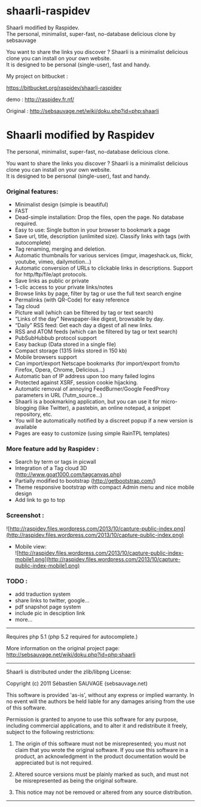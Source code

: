 shaarli-raspidev
================

Shaarli modified by Raspidev.  
The personal, minimalist, super-fast, no-database delicious clone by sebsauvage

You want to share the links you discover ? Shaarli is a minimalist delicious clone you can install on your own website.  
It is designed to be personal (single-user), fast and handy.

My project on bitbucket :

https://bitbucket.org/raspidev/shaarli-raspidev

demo : http://raspidev.fr.nf/

Original : http://sebsauvage.net/wiki/doku.php?id=php:shaarli


# Shaarli modified by Raspidev  
The personal, minimalist, super-fast, no-database delicious clone.  

You want to share the links you discover ? Shaarli is a minimalist delicious clone you can install on your own website.  
It is designed to be personal (single-user), fast and handy.  

### Original features:  
 * Minimalist design (simple is beautiful)  
 * FAST  
 * Dead-simple installation: Drop the files, open the page. No database required.  
 * Easy to use: Single button in your browser to bookmark a page  
 * Save url, title, description (unlimited size). Classify links with tags (with autocomplete)  
 * Tag renaming, merging and deletion.  
 * Automatic thumbnails for various services (imgur, imageshack.us, flickr, youtube, vimeo, dailymotion…)  
 * Automatic conversion of URLs to clickable links in descriptions. Support for http/ftp/file/apt protocols.  
 * Save links as public or private  
 * 1-clic access to your private links/notes  
 * Browse links by page, filter by tag or use the full text search engine  
 * Permalinks (with QR-Code) for easy reference  
 * Tag cloud  
 * Picture wall (which can be filtered by tag or text search)  
 * “Links of the day” Newspaper-like digest, browsable by day.  
 * “Daily” RSS feed: Get each day a digest of all new links.  
 * RSS and ATOM feeds (which can be filtered by tag or text search)  
 * PubSubHubbub protocol support  
 * Easy backup (Data stored in a single file)  
 * Compact storage (1315 links stored in 150 kb)  
 * Mobile browsers support  
 * Can import/export Netscape bookmarks (for import/export from/to Firefox, Opera, Chrome, Delicious…)  
 * Automatic ban of IP address upon too many failed logins  
 * Protected against XSRF, session cookie hijacking.  
 * Automatic removal of annoying FeedBurner/Google FeedProxy parameters in URL (?utm_source…)  
 * Shaarli is a bookmarking application, but you can use it for micro-blogging (like Twitter), a pastebin, an online notepad, a snippet repository, etc.  
 * You will be automatically notified by a discreet popup if a new version is available  
 * Pages are easy to customize (using simple RainTPL templates)  
  
### More feature add by Raspidev :  
 * Search by term or tags in picwall  
 * Integration of a Tag cloud 3D (http://www.goat1000.com/tagcanvas.php)  
 * Partially modified to bootstrap (http://getbootstrap.com/)  
 * Theme responsive bootstrap with compact Admin menu and nice mobile design  
 * Add link to go to top  

### Screenshot :  

![http://raspidev.files.wordpress.com/2013/10/capture-public-index.png](http://raspidev.files.wordpress.com/2013/10/capture-public-index.png)  

 * Mobile view:  
![http://raspidev.files.wordpress.com/2013/10/capture-public-index-mobile1.png](http://raspidev.files.wordpress.com/2013/10/capture-public-index-mobile1.png)  

### TODO :  
 * add traduction system  
 * share links to twitter, google...  
 * pdf snapshot page system  
 * include pic in desciption link  
 * more...  
  
------------------------------------------------------------------------------

Requires php 5.1 (php 5.2 required for autocomplete.)

More information on the original project page:
http://sebsauvage.net/wiki/doku.php?id=php:shaarli

------------------------------------------------------------------------------

Shaarli is distributed under the zlib/libpng License:

Copyright (c) 2011 Sébastien SAUVAGE (sebsauvage.net)

This software is provided 'as-is', without any express or implied warranty.
In no event will the authors be held liable for any damages arising from
the use of this software.

Permission is granted to anyone to use this software for any purpose,
including commercial applications, and to alter it and redistribute it 
freely, subject to the following restrictions:

  1. The origin of this software must not be misrepresented; you must not 
     claim that you wrote the original software. If you use this software
     in a product, an acknowledgment in the product documentation would
     be appreciated but is not required.

  2. Altered source versions must be plainly marked as such, and must
     not be misrepresented as being the original software.

  3. This notice may not be removed or altered from any source distribution.

------------------------------------------------------------------------------
